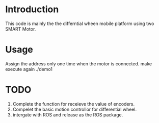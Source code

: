 # Introduction
This code is mainly the the differntial wheen mobile platform using two SMART Motor.

# Usage
Assign the address only one time when the motor is connected.
  make
execute again
  ./demo1

# TODO
1. Complete the function for receieve the value of encoders.
2. Compelet the basic motion controllor for differential wheel.
3. intergate with ROS  and release as the ROS package.
